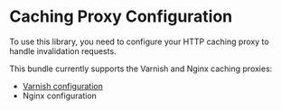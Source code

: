 Caching Proxy Configuration
===========================

To use this library, you need to configure your HTTP caching proxy to handle
invalidation requests.

This bundle currently supports the Varnish and Nginx caching proxies:

* [Varnish configuration](varnish-configuration.md)
* Nginx configuration